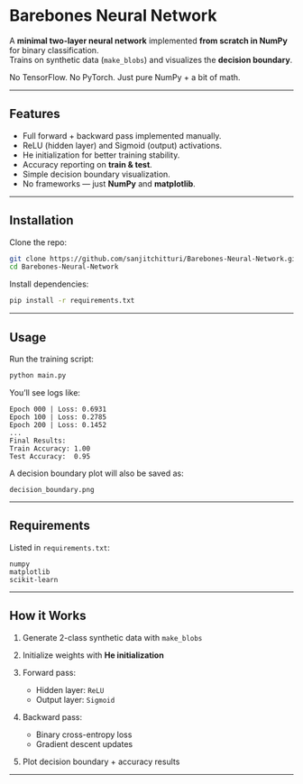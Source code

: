 # Barebones Neural Network

A **minimal two-layer neural network** implemented **from scratch in NumPy** for binary classification.  
Trains on synthetic data (`make_blobs`) and visualizes the **decision boundary**.  

No TensorFlow. No PyTorch. Just pure NumPy + a bit of math.  

---

## Features
- Full forward + backward pass implemented manually.
- ReLU (hidden layer) and Sigmoid (output) activations.
- He initialization for better training stability.
- Accuracy reporting on **train & test**.
- Simple decision boundary visualization.
- No frameworks — just **NumPy** and **matplotlib**.

---

## Installation

Clone the repo:
```bash
git clone https://github.com/sanjitchitturi/Barebones-Neural-Network.git
cd Barebones-Neural-Network
````

Install dependencies:

```bash
pip install -r requirements.txt
```

---

## Usage

Run the training script:

```bash
python main.py
```

You’ll see logs like:

```
Epoch 000 | Loss: 0.6931
Epoch 100 | Loss: 0.2785
Epoch 200 | Loss: 0.1452
...
Final Results:
Train Accuracy: 1.00
Test Accuracy:  0.95
```

A decision boundary plot will also be saved as:

```
decision_boundary.png
```

---

## Requirements

Listed in `requirements.txt`:

```
numpy
matplotlib
scikit-learn
```

---

## How it Works

1. Generate 2-class synthetic data with `make_blobs`
2. Initialize weights with **He initialization**
3. Forward pass:

   * Hidden layer: `ReLU`
   * Output layer: `Sigmoid`
4. Backward pass:

   * Binary cross-entropy loss
   * Gradient descent updates
5. Plot decision boundary + accuracy results

---
